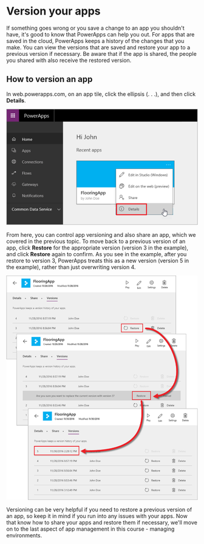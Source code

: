 <properties
   pageTitle="Version your apps | Microsoft PowerApps"
   description="Control which version of an app is used and shared"
   services=""
   suite="powerapps"
   documentationCenter="na"
   authors="mgblythe"
   manager="anneta"
   editor=""
   tags=""
   featuredVideoId=""
   courseDuration="5m"/>

<tags
   ms.service="powerapps"
   ms.devlang="na"
   ms.topic="get-started-article"
   ms.tgt_pltfrm="na"
   ms.workload="na"
   ms.date="11/30/2016"
   ms.author="mblythe"/>

# Version your apps
If something goes wrong or you save a change to an app you shouldn't have, it's good to know that PowerApps can help you out. For apps that are saved in the cloud, PowerApps keeps a history of the changes that you make. You can view the versions that are saved and restore your app to a previous version if necessary. Be aware that if the app is shared, the people you shared with also receive the restored version.


## How to version an app
In web.powerapps.com, on an app tile, click the ellipsis (. . .), and then click **Details**.
 
![Click details to access app version](./media/learning-manage-version-apps/details.png)

From here, you can control app versioning and also share an app, which we covered in the previous topic. To move back to a previous version of an app, click **Restore** for the appropriate version (version 3 in the example), and click **Restore** again to confirm. As you see in the example, after you restore to version 3, PowerApps treats this as a new version (version 5 in the example), rather than just overwriting version 4.

![Revert to a previous app version](./media/learning-manage-version-apps/version.png)

Versioning can be very helpful if you need to restore a previous version of an app, so keep it in mind if you run into any issues with your apps. Now that know how to share your apps and restore them if necessary, we'll move on to the last aspect of app management in this course - managing environments.
